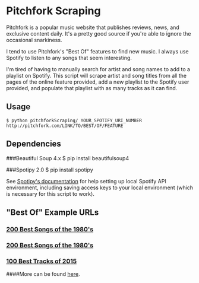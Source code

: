 Pitchfork Scraping
==================
Pitchfork is a popular music website that publishes reviews, news, and exclusive content daily. It's a pretty good source if you're able to ignore the occasional snarkiness. 

I tend to use Pitchfork's "Best Of" features to find new music. I always use Spotify to listen to any songs that seem interesting.

I'm tired of having to manually search for artist and song names to add to a playlist on Spotify. This script will scrape artist and song titles from all the pages of the online feature provided, add a new playlist to the Spotify user provided, and populate that playlist with as many tracks as it can find.

Usage
-----
    $ python pitchforkScraping/ YOUR_SPOTIFY_URI_NUMBER http://pitchfork.com/LINK/TO/BEST/OF/FEATURE

Dependencies
------------------
###Beautiful Soup 4.x
    $ pip install beautifulsoup4

###Spotipy 2.0
    $ pip install spotipy

See [Spotipy's documentation](http://spotipy.readthedocs.org/en/latest/) for help setting up local Spotify API environment, including saving access keys to your local environment (which is necessary for this script to work).


"Best Of" Example URLs
----------------------------
### [200 Best Songs of the 1980's](http://pitchfork.com/features/lists-and-guides/9466-the-top-200-tracks-of-2010-2014/)

### [200 Best Songs of the 1980's](http://pitchfork.com/features/lists-and-guides/9700-the-200-best-songs-of-the-1980s/)

### [100 Best Tracks of 2015](http://pitchfork.com/features/lists-and-guides/9765-the-100-best-tracks-of-2015/)

####More can be found [here](http://pitchfork.com/features/lists-and-guides/).
